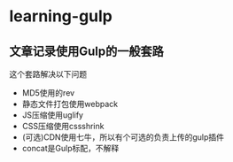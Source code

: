 # learning-gulp

## 文章记录使用Gulp的一般套路

这个套路解决以下问题
* MD5使用的rev
* 静态文件打包使用webpack
* JS压缩使用uglify
* CSS压缩使用cssshrink
* (可选)CDN使用七牛，所以有个可选的负责上传的gulp插件
* concat是Gulp标配，不解释
